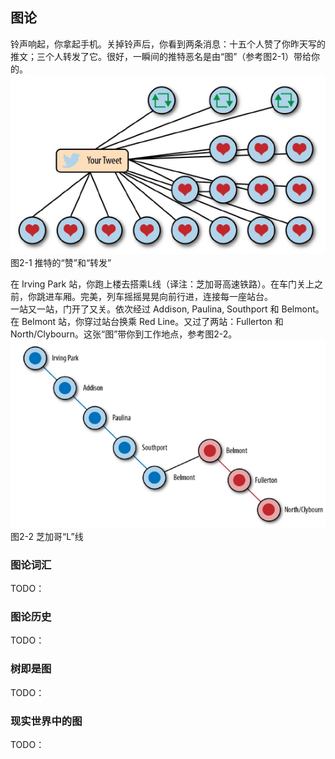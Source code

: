 ## 图论
铃声响起，你拿起手机。关掉铃声后，你看到两条消息：十五个人赞了你昨天写的推文；三个人转发了它。很好，一瞬间的推特恶名是由“图”（参考图2-1）带给你的。  
![推特的“赞”和“转发”](Image/2-1.png?raw=true "推特的“赞”和“转发”")  
图2-1 推特的“赞”和“转发”  
  
在 Irving Park 站，你跑上楼去搭乘L线（译注：芝加哥高速铁路）。在车门关上之前，你跳进车厢。完美，列车摇摇晃晃向前行进，连接每一座站台。  
一站又一站，门开了又关。依次经过 Addison, Paulina, Southport 和 Belmont。在 Belmont 站，你穿过站台换乘 Red Line。又过了两站：Fullerton 和 North/Clybourn。这张“图”带你到工作地点，参考图2-2。  
![芝加哥“L”线](Image/2-2.png?raw=true "芝加哥“L”线")  
图2-2 芝加哥“L”线  
### 图论词汇
TODO：
### 图论历史
TODO：
### 树即是图
TODO：
### 现实世界中的图
TODO：
